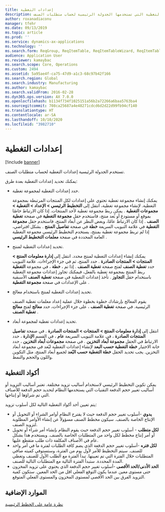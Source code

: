 ```yaml
---
title: إعدادات التغطية
description: يوفر هذا الموضوع معلومات حول إعدادات التغطية التي تستخدمها الجدولة الرئيسية لحساب متطلبات الصنف.
author: roxanadiaconu
manager: tfehr
ms.date: 09/13/2019
ms.topic: article
ms.prod: ''
ms.service: dynamics-ax-applications
ms.technology: ''
ms.search.form: ReqGroup, ReqItemTable, ReqItemTableWizard, ReqItemTableSetup
audience: Application User
ms.reviewer: kamaybac
ms.search.scope: Core, Operations
ms.custom: 2494
ms.assetid: 5a95ae4f-ca75-47d9-a1c3-68c97b42f166
ms.search.region: Global
ms.search.industry: Manufacturing
ms.author: kamaybac
ms.search.validFrom: 2016-02-28
ms.dyn365.ops.version: AX 7.0.0
ms.openlocfilehash: b1134f734f1025151a56b2a72266a6baa5763ba4
ms.sourcegitcommit: 708ca25687a4e48271cdcd6d2d22d99fb94cf140
ms.translationtype: HT
ms.contentlocale: ar-SA
ms.lasthandoff: 10/10/2020
ms.locfileid: "3982710"
---
```

# <a name="coverage-settings"></a>إعدادات التغطية

[!include [banner](../includes/banner.md)]

تستخدم الجدولة الرئيسية إعدادات التغطية لحساب متطلبات الصنف.

يمكنك تحديد إعدادات التغطية بعدة طرق:

- حدد إعدادات التغطية لمجموعة تغطية.

    يمكنك إنشاء مجموعة تغطية تحتوي على إعدادات لكل المنتجات المرتبطة بمجموعة التغطية. لإنشاء مجموعة تغطية، انتقل إلى **التخطيط الرئيسي &gt; الإعداد &gt; التغطية &gt; مجموعات التغطية** . يمكن ربط مجموعة تغطية لأحد المنتجات. إذا كان الارتباط خاصًا بموقع أو مستودع أو بُعد منتج، فاستخدم حقل **مجموعة التغطية** في صفحة **تغطية الصنف** . إذا كان الارتباط عامًا، وبغض النظر عن أبعاد المنتج، فاستخدم حقل **مجموعة التغطية** في علامة التبويب السريعة **خطة** في صفحة **تفاصيل المنتج** . بشكل افتراضي، إذا لم تربط مجموعة تغطية بمنتج، يستخدم التخطيط الرئيسي مجموعة التغطية العامة المحددة في صفحة **معلمات التخطيط الرئيسي** .

- تحديد إعدادات التغطية لمنتج.

    يمكنك إنشاء إعدادات التغطية لمنتج محدد. انتقل إلى **إدارة معلومات المنتج‬ &gt; المنتجات &gt; المنتجات الصادرة** . حدد المنتج، ثم في جزء الإجراءات، علامة التبويب **خطة** ، في مجموعة **التغطية‏‎** ، حدد **تغطية الصنف** لفتح صفحة **تغطية الصنف** . إذا تم ربط المنتج بمجموعة تغطية بالفعل، فيمكنك تجاوز إعدادات مجموعة التغطية باستخدام حقل **التجاوز** . تأخذ إعدادات التغطية في صفحة **تغطية الصنف** الأسبقية على الإعدادات في صفحة **مجموعة التغطية** .

- تحديد إعدادات التغطية لمنتج باستخدام معالج.

    يقوم المعالج بإرشادك خطوة بخطوة خلال عملية إعداد معلمات تغطية الصنف الرئيسية.‬ في صفحة **تغطية الصنف** ، على جزء الإجراءات، حدد **معالج** لفتح **معالج تغطية الصنف** .

- تحديد إعدادات تغطية لمجموعة أبعاد.

    انتقل إلى **إدارة معلومات المنتج‬ &gt; المنتجات &gt; المنتجات الصادرة** . في صفحة **تفاصيل المنتجات الصادرة‬** ، في علامة التبويب السريعة **عام** ، في القسم **الإدارة** ، حدد الارتباط في الحقل **مجموعة أبعاد التخزين** . في صفحة **مجموعات أبعاد التخزين** ، حدد خانة الاختيار **خطة التغطية حسب البعد** لإنشاء إعدادات التغطية لبُعد في مجموعة أبعاد التخزين. يجب تحديد الحقل **خطة التغطية حسب البُعد** لجميع أبعاد المنتج، مثل التكوين واللون والحجم والنمط.


## <a name="coverage-codes"></a>أكواد التغطية

يمكن تكوين التخطيط الرئيسي لاستخدام أساليب تزويد مختلفة. تعتبر أساليب التزويد أو أساليب تغيير حجم الدفعة التقنيات التي يستخدمها النظام لتحديد حجم الدفعة للأصناف التي تم شراؤها أو إنتاجها. 

يتم تعيين أحد أكواد التغطية التالية لكل أسلوب تزويد:

- **يدوي** -أسلوب تغيير حجم الدفعة حيث لا يقترح النظام أوامر الشراء أو التحويل أو الإنتاج الخاصة بالصنف. سيكون مخطط الصنف مسؤولاً عن إنشاء الأوامر المطلوبة لتزويد الصنف.
- **لكل متطلب** - أسلوب تغيير حجم الدفعة حيث يقوم النظام بإنشاء أمر شراء أو تحويل أو أمر إنتاج مخطط لكل واحد من المتطلبات الخاصة بالصنف. ويستخدم هذا بشكل عام في الأصناف المكلفة ذات طلب متقطع عليها.  
- **لكل فتره** -أسلوب تغيير حجم الدفعة الذي يضم كافة الطلبات لفترة ما في أمر واحد للصنف. سيتم التخطيط للأمر لأول يوم من الفترة، وستستوفي كميته صافي المتطلبات خلال الفترة التي تم تعيينها. تبدأ الفترة مع الطلب الأول للصنف وتغطي المدة المحددة. ستبدأ الفترة التالية مع المتطلبات التالية للصنف.
- **الحد الأدنى/الحد الأقصى** -أسلوب تغيير حجم الدفعة الذي يحتوي على تزويد المخزون حتى مستوى معين عندما يكون التوقع الفعلي اقل من الحد المعين. ستكون كمية التزويد الفرق بين الحد الأقصى لمستوى المخزون والمستوى الفعلي المتوقع.


## <a name="additional-resources"></a>الموارد الإضافية

[نظرة عامة على الخطط الرئيسية](master-plans.md)
